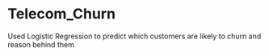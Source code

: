 # Telecom_Churn
Used Logistic Regression to predict which customers are likely to churn and reason behind them
